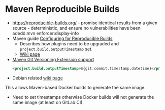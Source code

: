# Maven Reproducible Builds

* <https://reproducible-builds.org/> - promise identical results from a given source - deterministic, and ensure no vulnerabilities have been adedd.mvn enforcer:display-info
* Maven guide [Configuring for Reproducible Builds](https://maven.apache.org/guides/mini/guide-reproducible-builds.html)
    * Describes how plugins need to be upgraded and `project.build.outputTimestamp` set.
    * [Wiki page](https://cwiki.apache.org/confluence/pages/viewpage.action?pageId=74682318)
* [Maven Git Versioning Extension support](https://github.com/qoomon/maven-git-versioning-extension#reproducible-builds)
    ```xml
    <project.build.outputTimestamp>${git.commit.timestamp.datetime}</project.build.outputTimestamp>
    ```
* Debian related [wiki page](https://wiki.debian.org/ReproducibleBuilds/BuildinfoFiles)
  
This allows Maven-based Docker builds to generate the same image.
* Need to set timestamps otherwise Docker builds will not generate the same image (at least on GitLab CI).